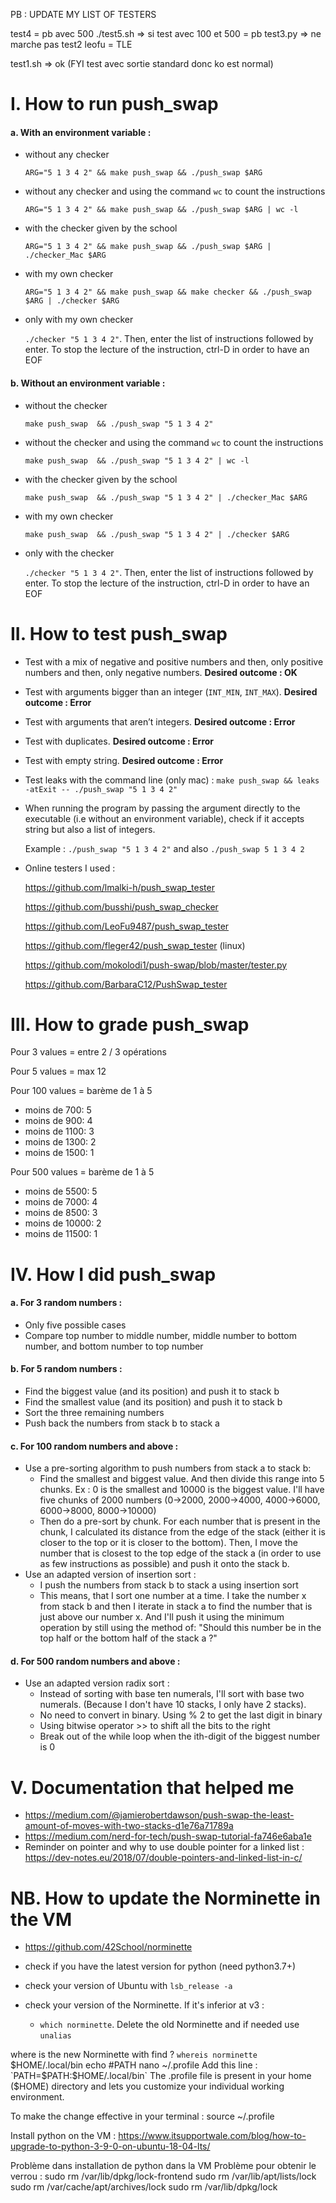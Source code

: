
PB :
UPDATE MY LIST OF TESTERS

test4 = pb avec 500
./test5.sh => si test avec 100 et 500 = pb
test3.py => ne marche pas
test2 leofu = TLE

test1.sh => ok (FYI test avec sortie standard donc ko est normal)



# I. How to run push_swap

#### **a. With an environment variable :**
- without any checker

  `ARG="5 1 3 4 2" && make push_swap && ./push_swap $ARG`
- without any checker and using the command `wc` to count the instructions

  `ARG="5 1 3 4 2" && make push_swap && ./push_swap $ARG | wc -l`
- with the checker given by the school

  `ARG="5 1 3 4 2" && make push_swap && ./push_swap $ARG | ./checker_Mac $ARG`

- with my own checker

  `ARG="5 1 3 4 2" && make push_swap && make checker && ./push_swap $ARG | ./checker $ARG`

- only with my own checker

  `./checker "5 1 3 4 2"`. Then, enter the list of instructions followed by enter. To stop the lecture of the instruction, ctrl-D in order to have an EOF

#### **b. Without an environment variable :**

- without the checker

  `make push_swap  && ./push_swap "5 1 3 4 2"`

- without the checker and using the command `wc` to count the instructions

  `make push_swap  && ./push_swap "5 1 3 4 2" | wc -l`
- with the checker given by the school

  `make push_swap  && ./push_swap "5 1 3 4 2" | ./checker_Mac $ARG`

- with my own checker

  `make push_swap  && ./push_swap "5 1 3 4 2" | ./checker $ARG`

- only with the checker

  `./checker "5 1 3 4 2"`. Then, enter the list of instructions followed by enter. To stop the lecture of the instruction, ctrl-D in order to have an EOF

# II. How to test push_swap

- Test with a mix of negative and positive numbers and then, only positive numbers and then, only negative numbers. **Desired outcome : OK**
- Test with arguments bigger than an integer (`INT_MIN`, `INT_MAX`). **Desired outcome : Error**
- Test with arguments that aren’t integers. **Desired outcome : Error**
- Test with duplicates. **Desired outcome : Error**
- Test with empty string. **Desired outcome : Error**
- Test leaks with the command line (only mac) : `make push_swap && leaks -atExit -- ./push_swap "5 1 3 4 2"`
- When running the program by passing the argument directly to the executable (i.e without an environment variable), check if it accepts string but also a list of integers.

  Example :
    `./push_swap "5 1 3 4 2"` and also `./push_swap 5 1 3 4 2`

- Online testers I used :

  https://github.com/lmalki-h/push_swap_tester

  https://github.com/busshi/push_swap_checker

  https://github.com/LeoFu9487/push_swap_tester

  https://github.com/fleger42/push_swap_tester (linux)

  https://github.com/mokolodi1/push-swap/blob/master/tester.py

  https://github.com/BarbaraC12/PushSwap_tester

# III. How to grade push_swap

Pour 3 values = entre 2 / 3 opérations

Pour 5 values = max 12

Pour 100 values = barème de 1 à 5

  - moins de 700: 5
  - moins de 900: 4
  - moins de 1100: 3
  - moins de 1300: 2
  - moins de 1500: 1

Pour 500 values = barème de 1 à 5

  - moins de 5500: 5
  - moins de 7000: 4
  - moins de 8500: 3
  - moins de 10000: 2
  - moins de 11500: 1

# IV. How I did push_swap
#### **a. For 3 random numbers :**
- Only five possible cases
- Compare top number to middle number, middle number to bottom number, and bottom   number to top number
#### **b. For 5 random numbers :**
- Find the biggest value (and its position) and push it to stack b
- Find the smallest value (and its position) and push it to stack b
- Sort the three remaining numbers
- Push back the numbers from stack b to stack a

#### **c. For 100 random numbers and above :**
- Use a pre-sorting algorithm to push numbers from stack a to stack b:
    - Find the smallest and biggest value. And then divide this range into 5 chunks. Ex : 0 is the smallest and 10000 is the biggest value. I'll have five chunks of 2000 numbers (0->2000, 2000->4000, 4000->6000, 6000->8000, 8000->10000)
    - Then do a pre-sort by chunk. For each number that is present in the chunk, I calculated its distance from the edge of the stack (either it is closer to the top or it is closer to the bottom). Then, I move the number that is closest to the top edge of the stack a (in order to use as few instructions as possible) and push it onto the stack b.
- Use an adapted version of insertion sort :
    - I push the numbers from stack b to stack a using insertion sort
    - This means, that I sort one number at a time. I take the number x from stack b and then I iterate in stack a to find the number that is just above our number x. And I'll push it using the minimum operation by still using the method of: "Should this number be in the top half or the bottom half of the stack a ?"

#### **d. For 500 random numbers and above :**
- Use an adapted version radix sort :
  - Instead of sorting with base ten numerals, I'll sort with base two numerals. (Because I don't have 10 stacks, I only have 2 stacks).
  - No need to convert in binary. Using % 2 to get the last digit in binary
  - Using bitwise operator >> to shift all the bits to the right
  - Break out of the while loop when the ith-digit of the biggest number is 0

# V. Documentation that helped me
- https://medium.com/@jamierobertdawson/push-swap-the-least-amount-of-moves-with-two-stacks-d1e76a71789a
- https://medium.com/nerd-for-tech/push-swap-tutorial-fa746e6aba1e
- Reminder on pointer and why to use double pointer for a linked list : https://dev-notes.eu/2018/07/double-pointers-and-linked-list-in-c/

# NB. How to update the Norminette in the VM

- https://github.com/42School/norminette
- check if you have the latest version for python (need python3.7+)
- check your version of Ubuntu with `lsb_release -a`

- check your version of the Norminette. If it's inferior at v3 :
  - `which norminette`. Delete the old Norminette and if needed use `unalias`


where is the new Norminette with find ? `whereis norminette`
$HOME/.local/bin
echo #PATH
nano ~/.profile
Add this line :
`PATH=$PATH:$HOME/.local/bin`
The .profile file is present in your home ($HOME) directory and lets you customize your individual working environment.

To make the change effective in your terminal :
source ~/.profile

Install python on the VM :
https://www.itsupportwale.com/blog/how-to-upgrade-to-python-3-9-0-on-ubuntu-18-04-lts/

Problème dans installation de python dans la VM
Problème pour obtenir le verrou :
sudo rm /var/lib/dpkg/lock-frontend
sudo rm /var/lib/apt/lists/lock
sudo rm /var/cache/apt/archives/lock
sudo rm /var/lib/dpkg/lock


